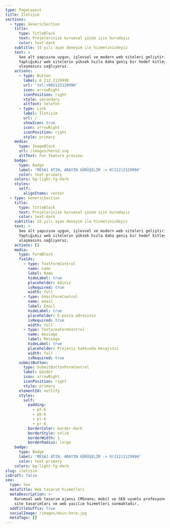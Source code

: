 ```yaml
---
type: PageLayout
title: İletişim
sections:
  - type: GenericSection
    title:
      type: TitleBlock
      text: Projelerinize kurumsal çözüm için buradayız
      color: text-dark
    subtitle: 15 yılı aşan deneyim ile hizmetinizdeyiz
    text: >
      Seo alt yapısına uygun, işlevsel ve modern web siteleri geliştiriyoruz.
      Yaptığımız web sitelerin yüksek hızla daha geniş bir hedef kitleye
      ulaşmasını sağlıyoruz.
    actions:
      - type: Button
        label: 0 212 2129990
        url: 'tel:+902122129990'
        icon: arrowRight
        iconPosition: right
        style: secondary
        altText: telefon
      - type: Link
        label: İletişim
        url: /
        showIcon: true
        icon: arrowRight
        iconPosition: right
        style: primary
    media:
      type: ImageBlock
      url: /images/hero2.svg
      altText: Fun feature preview
    badge:
      type: Badge
      label: 'MESAJ ATIN, ARAYIN GÖRÜŞELİM -> 0(212)2129990'
      color: text-primary
    colors: bg-light-fg-dark
    styles:
      self:
        alignItems: center
  - type: GenericSection
    title:
      type: TitleBlock
      text: Projelerinize kurumsal çözüm için buradayız
      color: text-dark
    subtitle: 15 yılı aşan deneyim ile hizmetinizdeyiz
    text: >
      Seo alt yapısına uygun, işlevsel ve modern web siteleri geliştiriyoruz.
      Yaptığımız web sitelerin yüksek hızla daha geniş bir hedef kitleye
      ulaşmasını sağlıyoruz.
    actions: []
    media:
      type: FormBlock
      fields:
        - type: TextFormControl
          name: name
          label: Name
          hideLabel: true
          placeholder: Adınız
          isRequired: true
          width: full
        - type: EmailFormControl
          name: email
          label: Email
          hideLabel: true
          placeholder: E-posta adresiniz
          isRequired: true
          width: full
        - type: TextareaFormControl
          name: message
          label: Message
          hideLabel: true
          placeholder: Projeniz hakkında mesajınız
          width: full
          isRequired: true
      submitButton:
        type: SubmitButtonFormControl
        label: Gönder
        icon: arrowRight
        iconPosition: right
        style: primary
      elementId: netlify
      styles:
        self:
          padding:
            - pt-6
            - pb-6
            - pl-6
            - pr-6
          borderColor: border-dark
          borderStyle: solid
          borderWidth: 1
          borderRadius: large
    badge:
      type: Badge
      label: 'MESAJ ATIN, ARAYIN GÖRÜŞELİM -> 0(212)2129990'
      color: text-primary
    colors: bg-light-fg-dark
slug: iletisim
isDraft: false
seo:
  type: Seo
  metaTitle: Web tasarım hizmetleri
  metaDescription: >-
    Kurumsal web tasarım ajansı CMSnano; mobil ve SEO uyumlu profesyonel web
    site tasarımları ve web yazılım hizmetleri sunmaktadır. 
  addTitleSuffix: true
  socialImage: /images/main-hero.jpg
  metaTags: []
---
```

